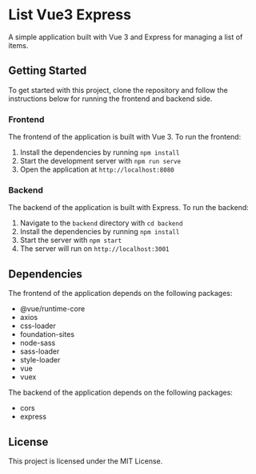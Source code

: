 # List Vue3 Express

A simple application built with Vue 3 and Express for managing a list of items.

## Getting Started

To get started with this project, clone the repository and follow the instructions below for running the frontend and backend side.

### Frontend

The frontend of the application is built with Vue 3. To run the frontend:

1. Install the dependencies by running `npm install`
2. Start the development server with `npm run serve`
3. Open the application at `http://localhost:8080`

### Backend

The backend of the application is built with Express. To run the backend:

1. Navigate to the `backend` directory with `cd backend`
2. Install the dependencies by running `npm install`
3. Start the server with `npm start`
4. The server will run on `http://localhost:3001`

## Dependencies

The frontend of the application depends on the following packages:

- @vue/runtime-core
- axios
- css-loader
- foundation-sites
- node-sass
- sass-loader
- style-loader
- vue
- vuex

The backend of the application depends on the following packages:

- cors
- express

## License

This project is licensed under the MIT License.